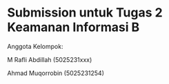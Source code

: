 # Submission untuk Tugas 2 Keamanan Informasi B
Anggota Kelompok: 

M Rafli Abdillah (5025231xxx)

Ahmad Muqorrobin (5025231254)
